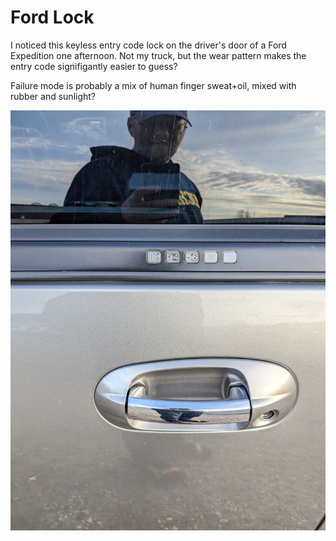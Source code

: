 # Ford Lock

I noticed this keyless entry code lock on the driver's door of a Ford Expedition one afternoon.  Not my truck, but the wear pattern makes the entry code signifigantly easier to guess?

Failure mode is probably a mix of human finger sweat+oil, mixed with rubber and sunlight?  

![picture of a keypad with worn key labels](Ford_lock.jpg)
